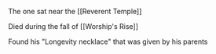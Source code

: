 The one sat near the [[Reverent Temple]]

Died during the fall of [[Worship's Rise]]

Found his "Longevity necklace" that was given by his parents